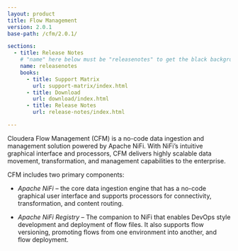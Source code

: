 ```yaml
---
layout: product
title: Flow Management
version: 2.0.1
base-path: /cfm/2.0.1/

sections:
  - title: Release Notes
    # "name" here below must be "releasenotes" to get the black background
    name: releasenotes
    books:
      - title: Support Matrix
        url: support-matrix/index.html
      - title: Download
        url: download/index.html
      - title: Release Notes
        url: release-notes/index.html

---
```


Cloudera Flow Management (CFM) is a no-code data ingestion and
management solution powered by Apache NiFi. With NiFi’s intuitive
graphical interface and processors, CFM delivers highly scalable data
movement, transformation, and management capabilities to the enterprise.

CFM includes two primary components:

- *Apache NiFi* – the core data ingestion engine that has a no-code
  graphical user interface and supports processors for connectivity,
  transformation, and content routing.

- *Apache NiFi Registry* – The companion to NiFi that enables DevOps
  style development and deployment of flow files. It also supports flow
  versioning, promoting flows from one environment into another, and flow
  deployment.
